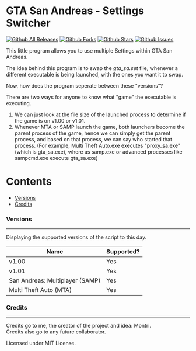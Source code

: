 # GTA San Andreas - Settings Switcher


[![Github All Releases](https://img.shields.io/github/downloads/Montrii/GTASA-SettingsSwitcher/total.svg)]()
[![Github Forks](https://img.shields.io/github/forks/Montrii/GTASA-SettingsSwitcher)]()
[![Github Stars](https://img.shields.io/github/stars/Montrii/GTASA-SettingsSwitcher)]()
[![Github Issues](https://img.shields.io/github/issues/Montrii/GTASA-SettingsSwitcher)]()

This little program allows you to use multiple Settings within GTA San Andreas.

The idea behind this program is to swap the *gta_sa.set* file, whenever a different executable is being launched,
with the ones you want it to swap.

Now, how does the program seperate between these "versions"?

There are two ways for anyone to know what "game" the executable is executing.

1) We can just look at the file size of the launched process to determine if the game is on v1.00 or v1.01.
2) Whenever MTA or SAMP launch the game, both launchers become the parent process of the game, hence we can simply get the parent process, 
and based on that process, we can say who started that process.
(For example, Multi Theft Auto.exe executes "proxy_sa.exe" (which is gta_sa.exe), where as samp.exe or advanced processes like sampcmd.exe execute gta_sa.exe)


Contents
========

* [Versions](#versions)
* [Credits](#credits)



### Versions
---

Displaying the supported versions of the script to this day.

| Name                           | Supported? |
|--------------------------------|------------|
| v1.00 | Yes        |
| v1.01   | Yes  |
| San Andreas: Multiplayer (SAMP)  | Yes  |
| Multi Theft Auto (MTA)   | Yes  |



### Credits
---

Credits go to me, the creator of the project and idea: Montri.   
Credits also go to any future collaborator.

Licensed under MIT License.





